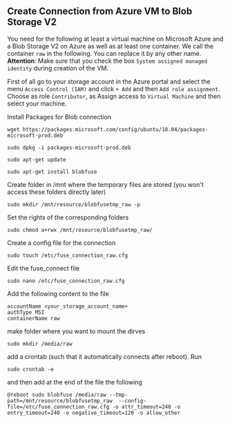 ## Create Connection from Azure VM to Blob Storage V2

You need for the following at least a virtual machine on 
Microsoft Azure and a Blob Storage V2 on Azure as well as at
least one container. We call the container `raw` in the following.
You can replace it by any other name. **Attention**: Make sure that
you check the box ``System assigned managed identity`` during creation
of the VM.

First of all go to your storage account in the Azure portal
and select the menu `Access Control (IAM)` and click `+ Add` and
then `Add role assignment`. Choose as role `Contributor`, as Assign access to
``Virtual Machine`` and then select your machine. 

Install Packages for Blob connection

```
wget https://packages.microsoft.com/config/ubuntu/18.04/packages-microsoft-prod.deb

sudo dpkg -i packages-microsoft-prod.deb

sudo apt-get update

sudo apt-get install blobfuse
```


Create folder in /mnt where the temporary files are stored (you won't access these folders directly later)

```
sudo mkdir /mnt/resource/blobfusetmp_raw -p
```

Set the rights of the corresponding folders

```
sudo chmod a+rwx /mnt/resource/blobfusetmp_raw/
```

Create a config file for the connection

```
sudo touch /etc/fuse_connection_raw.cfg
```
Edit the fuse_connect file
```
sudo nano /etc/fuse_connection_raw.cfg
```

Add the following content to the file

```
accountName <your_storage_account_name>
authType MSI
containerName raw
```

make folder where you want to mount the dirves

```
sudo mkdir /media/raw
```

add a crontab (such that it automatically connects after reboot). Run

```
sudo crontab -e
```

and then add at the end of the file the following

```
@reboot sudo blobfuse /media/raw --tmp-path=/mnt/resource/blobfusetmp_raw  --config-file=/etc/fuse_connection_raw.cfg -o attr_timeout=240 -o entry_timeout=240 -o negative_timeout=120 -o allow_other
```
